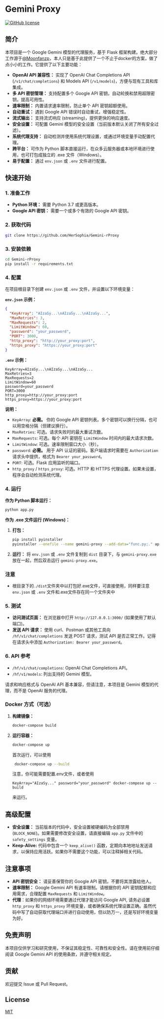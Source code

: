 

# Gemini Proxy

[![GitHub license](https://img.shields.io/github/license/HerSophia/Gemini-rProxy)](https://github.com/HerSophia/Gemini-rProxy/blob/master/LICENSE)  <!-- 替换成你的 License -->

## 简介

本项目是一个 Google Gemini 模型的代理服务，基于 Flask 框架构建。绝大部分工作源于[@Moonfanzp](https://github.com/Moonfanz)，本人只是基于此提供了一个不止于docker的方案，做了点小小的工作。它提供了以下主要功能：

*   **OpenAI API 兼容性：** 实现了 OpenAI Chat Completions API (`/v1/chat/completions`) 和 Models API (`/v1/models`)，方便与现有工具和库集成。
*   **多 API 密钥管理：** 支持配置多个 Google API 密钥，自动轮换和禁用超限密钥，提高可用性。
*   **速率限制：** 内置请求速率限制，防止单个 API 密钥超额使用。
*   **自动重试：** 遇到 Google API 错误时自动重试，增强稳定性。
*   **流式输出：** 支持流式响应 (streaming)，提供更快的响应速度。
*   **安全设置：** 可配置 Gemini 模型的安全设置（当前版本默认关闭了所有安全过滤）。
*   **系统代理支持：** 自动检测并使用系统代理设置，或通过环境变量手动配置代理。
*   **跨平台：** 可作为 Python 脚本直接运行，在众多云服务器或本地环境进行使用，也可打包成独立的 .exe 文件（Windows）。
*   **易于配置：** 通过 `env.json` 或 `.env` 文件进行配置。

## 快速开始

### 1. 准备工作

*   **Python 环境：**  需要 Python 3.7 或更高版本。
*   **Google API 密钥：**  需要一个或多个有效的 Google API 密钥。

### 2. 获取代码

```bash
git clone https://github.com/HerSophia/Gemini-rProxy
```

### 3. 安装依赖

```bash
cd Gemini-rProxy
pip install -r requirements.txt
```

### 4. 配置

在项目根目录下创建 `env.json` 或 `.env` 文件，并设置以下环境变量：

**`env.json` 示例：**

```json
{
  "KeyArray": "AIzaSy...\nAIzaSy...\nAIzaSy...",  
  "MaxRetries": 3,            
  "MaxRequests": 2,           
  "LimitWindow": 60,          
  "password": "your_password", 
  "PORT": 3000,               
  "http_proxy": "http://your_proxy:port", 
  "https_proxy": "https://your_proxy:port" 
}
```

**`.env` 示例：**

```
KeyArray=AIzaSy...\nAIzaSy...\nAIzaSy...
MaxRetries=3
MaxRequests=2
LimitWindow=60
password=your_password
PORT=3000
http_proxy=http://your_proxy:port
https_proxy=https://your_proxy:port
```

**说明：**

*   `KeyArray`:  **必需。** 你的 Google API 密钥列表。多个密钥可以换行分隔，也可以用空格分隔（但建议换行）。
*   `MaxRetries`:  可选。请求失败时的最大重试次数。
*   `MaxRequests`:  可选。每个 API 密钥在 `LimitWindow` 时间内的最大请求次数。
*   `LimitWindow`:  可选。速率限制窗口大小（秒）。
*   `password`:  **必需。** 用于 API 认证的密码。客户端请求时需要在 `Authorization` 请求头中提供，格式为 `Bearer your_password`。
*   `PORT`:  可选。Flask 应用监听的端口。
*   `http_proxy` / `https_proxy`:  可选。HTTP 和 HTTPS 代理设置。如果未设置，程序会自动检测系统代理。

### 4. 运行

**作为 Python 脚本运行：**

```bash
python app.py
```

**作为 .exe 文件运行 (Windows)：**

1.  **打包：**

    ```bash
    pip install pyinstaller
    pyinstaller --onefile --name gemini-proxy --add-data="func.py;." app.py
    ```

2.  **运行：**  将 `env.json` 或 `.env` 文件复制到 `dist` 目录下，与 `gemini-proxy.exe` 放在一起，然后双击运行 `gemini-proxy.exe`。

### 注意

*   根目录下的`./dist`文件夹中以打包好.exe文件，可直接使用，同样要注意`env.json` 或 `.env` 文件和.exe文件存在同一个文件夹中

### 5. 测试

*   **访问测试页面：** 在浏览器中打开 `http://127.0.0.1:3000/` (如果使用了默认端口)。
*   **发送 API 请求：** 使用 curl、Postman 或其他工具向 `/hf/v1/chat/completions` 发送 POST 请求，测试 API 是否正常工作。记得在请求头中添加 `Authorization: Bearer your_password`。

### 6. API 参考

*   `/hf/v1/chat/completions`:   OpenAI Chat Completions API。
*   `/hf/v1/models`:  列出支持的 Gemini 模型。

请求和响应格式与 OpenAI API 基本兼容，但请注意，本项目是 Gemini 模型的代理，而不是 OpenAI 服务的代理。

### Docker 方式（可选）
1.  **构建镜像：**

    ```bash
    docker-compose build
    ```

2.  **运行容器：**

    ```bash
    docker-compose up
    ```
    首次运行，可以使用
    ```bash
     docker-compose up --build
    ```
    注意，你可能需要配置.env文件，或者使用
    ```
    KeyArray="AIzaSy..." password="your_password" docker-compose up --build
    ```
    来运行。

## 高级配置

*   **安全设置：**  当前版本的代码中，安全设置被硬编码为全部禁用 (`BLOCK_NONE`)。如果需要修改安全设置，请直接编辑 `app.py` 文件中的 `safety_settings` 变量。
*   **Keep-Alive:**  代码中包含一个 `keep_alive()` 函数，定期向本地地址发送请求，以保持应用活跃。如果你不需要这个功能，可以注释掉相关代码。

## 注意事项

*   **API 密钥安全：**  请妥善保管你的 Google API 密钥，不要将其泄露给他人。
*   **速率限制：**  Google Gemini API 有速率限制。请根据你的 API 密钥配额和应用需求，合理配置 `MaxRequests` 和 `LimitWindow`。
* **代理**：如果你的网络环境需要通过代理才能访问 Google API, 请务必设置 `http_proxy` 和 `https_proxy` 环境变量，或者确保系统代理设置正确。虽然代码中写了自动获取代理端口并进行自动使用，但以防万一，还是写好环境变量为好。

## 免责声明

本项目仅供学习和研究使用，不保证其稳定性、可靠性和安全性。请在使用前仔细阅读 Google Gemini API 的使用条款，并遵守相关规定。

## 贡献

欢迎提交 Issue 或 Pull Request。

## License

[MIT](LICENSE)  <!-- 替换成你的 License -->
